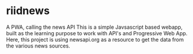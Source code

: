 # riidnews
A PWA, calling the news API
This is a simple Javsascript based webapp, built as the learning purpose to work with API's and Progressive Web App. 
Here, this project is using newsapi.org as a resource to get the data from the various news sources.
